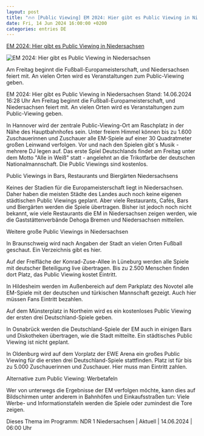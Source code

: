 ```yaml
---
layout: post
title: "🔥🔥 [Public Viewing] EM 2024: Hier gibt es Public Viewing in Niedersachsen"
date: Fri, 14 Jun 2024 16:00:00 +0200
categories: entries DE
---
```

[EM 2024: Hier gibt es Public Viewing in Niedersachsen](https://www.ndr.de/nachrichten/niedersachsen/EM-2024-Hier-gibt-es-Public-Viewing-in-Niedersachsen,publicviewing756.html)

![EM 2024: Hier gibt es Public Viewing in Niedersachsen](https://www.ndr.de/kultur/fussballem218_v-contentxl.jpg)

Am Freitag beginnt die Fußball-Europameisterschaft, und Niedersachsen feiert mit. An vielen Orten wird es Veranstaltungen zum Public-Viewing geben.

EM 2024: Hier gibt es Public Viewing in Niedersachsen Stand: 14.06.2024 16:28 Uhr Am Freitag beginnt die Fußball-Europameisterschaft, und Niedersachsen feiert mit. An vielen Orten wird es Veranstaltungen zum Public-Viewing geben.

In Hannover wird der zentrale Public-Viewing-Ort am Raschplatz in der Nähe des Hauptbahnhofes sein. Unter freiem Himmel können bis zu 1.600 Zuschauerinnen und Zuschauer alle EM-Spiele auf einer 30 Quadratmeter großen Leinwand verfolgen. Vor und nach den Spielen gibt´s Musik -mehrere DJ legen auf. Das erste Spiel Deutschlands findet am Freitag unter dem Motto "Alle in Weiß" statt - angelehnt an die Trikotfarbe der deutschen Nationalmannschaft. Die Public Viewings sind kostenlos.

Public Viewings in Bars, Restaurants und Biergärten Niedersachsens

Keines der Stadien für die Europameisterschaft liegt in Niedersachsen. Daher haben die meisten Städte des Landes auch noch keine eigenen städtischen Public Viewings geplant. Aber viele Restaurants, Cafés, Bars und Biergärten werden die Spiele übertragen. Bisher ist jedoch noch nicht bekannt, wie viele Restaurants die EM in Niedersachsen zeigen werden, wie die Gaststättenverbände Dehoga Bremen und Niedersachsen mitteilen.

Weitere große Public Viewings in Niedersachsen

In Braunschweig wird nach Angaben der Stadt an vielen Orten Fußball geschaut. Ein Verzeichnis gibt es hier.

Auf der Freifläche der Konrad-Zuse-Allee in Lüneburg werden alle Spiele mit deutscher Beteiligung live übertragen. Bis zu 2.500 Menschen finden dort Platz, das Public Viewing kostet Eintritt.

In Hildesheim werden im Außenbereich auf dem Parkplatz des Novotel alle EM-Spiele mit der deutschen und türkischen Mannschaft gezeigt. Auch hier müssen Fans Eintritt bezahlen.

Auf dem Münsterplatz in Northeim wird es ein kostenloses Public Viewing der ersten drei Deutschland-Spiele geben.

In Osnabrück werden die Deutschland-Spiele der EM auch in einigen Bars und Diskotheken übertragen, wie die Stadt mitteilte. Ein städtisches Public Viewing ist nicht geplant.

In Oldenburg wird auf dem Vorplatz der EWE Arena ein großes Public Viewing für die ersten drei Deutschland-Spiele stattfinden. Platz ist für bis zu 5.000 Zuschauerinnen und Zuschauer. Hier muss man Eintritt zahlen.

Alternative zum Public Viewing: Werbetafeln

Wer von unterwegs die Ergebnisse der EM verfolgen möchte, kann dies auf Bildschirmen unter anderem in Bahnhöfen und Einkaufsstraßen tun: Viele Werbe- und Informationstafeln werden die Spiele oder zumindest die Tore zeigen.

Dieses Thema im Programm: NDR 1 Niedersachsen | Aktuell | 14.06.2024 | 06:00 Uhr

